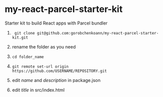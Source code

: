 # my-react-parcel-starter-kit

Starter kit to build React apps with Parcel bundler

1. ``` git clone git@github.com:gorobchenkoann/my-react-parcel-starter-kit.git```

2. rename the folder as you need 

3. ```cd folder_name```

4. ```git remote set-url origin https://github.com/USERNAME/REPOSITORY.git```

5. edit *name* and *description* in package.json

6. edit *title* in src/index.html

